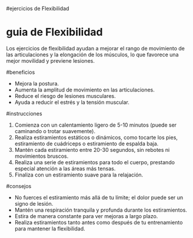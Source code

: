 #ejercicios de Flexibilidad

# guia de Flexibilidad
Los ejercicios de flexibilidad ayudan a mejorar el rango de movimiento de las articulaciones y la elongación de los músculos, lo que favorece una mejor movilidad y previene lesiones.

#beneficios
- Mejora la postura.
- Aumenta la amplitud de movimiento en las articulaciones.
- Reduce el riesgo de lesiones musculares.
- Ayuda a reducir el estrés y la tensión muscular.

#instrucciones
1. Comienza con un calentamiento ligero de 5-10 minutos (puede ser caminando o trotar suavemente).
2. Realiza estiramientos estáticos o dinámicos, como tocarte los pies, estiramiento de cuádriceps o estiramiento de espalda baja.
3. Mantén cada estiramiento entre 20-30 segundos, sin rebotes ni movimientos bruscos.
4. Realiza una serie de estiramientos para todo el cuerpo, prestando especial atención a las áreas más tensas.
5. Finaliza con un estiramiento suave para la relajación.

#consejos
- No fuerces el estiramiento más allá de tu límite; el dolor puede ser un signo de lesión.
- Mantén una respiración tranquila y profunda durante los estiramientos.
- Estira de manera constante para ver mejoras a largo plazo.
- Realiza estiramientos tanto antes como después de tu entrenamiento para mantener la flexibilidad.
